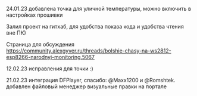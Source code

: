 24.01.23 добавлена точка для уличной температуры, можно включить в настройках прошивки

Залил проект на гитхаб, для удобства показа кода и удобства чтения вне ПК)

Страница для обсуждения https://community.alexgyver.ru/threads/bolshie-chasy-na-ws2812-esp8266-narodnyj-monitoring.5067

12.02.23 исправления для точки :)

21.02.23 интеграция DFPlayer, спасибо:  @Maxx1200 и @Romshtek.
добавлен файловый менеджер
визуальные правки на портале
